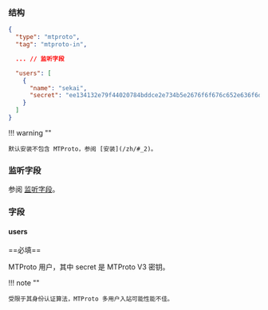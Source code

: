 ### 结构

```json
{
  "type": "mtproto",
  "tag": "mtproto-in",

  ... // 监听字段

  "users": [
    {
      "name": "sekai",
      "secret": "ee134132e79f44020784bddce2e734b5e2676f6f676c652e636f6d"
    }
  ]
}
```

!!! warning ""

    默认安装不包含 MTProto，参阅 [安装](/zh/#_2)。

### 监听字段

参阅 [监听字段](/zh/configuration/shared/listen/)。

### 字段

#### users

==必填==

MTProto 用户，其中 secret 是 MTProto V3 密钥。

!!! note ""

    受限于其身份认证算法，MTProto 多用户入站可能性能不佳。
